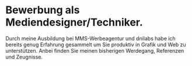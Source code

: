 # Bewerbung als Mediendesigner/Techniker.

Durch meine Ausbildung bei MMS-Werbeagentur und dnilabs habe ich bereits genug Erfahrung gesammelt um Sie produktiv in Grafik und Web zu unterstützen.
Anbei finden Sie meinen bisherigen Werdegang, Referenzen und Zeugnisse.